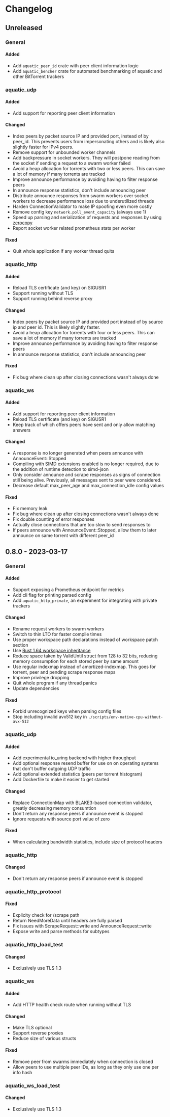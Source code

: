 # Changelog

## Unreleased

### General

#### Added

* Add `aquatic_peer_id` crate with peer client information logic
* Add `aquatic_bencher` crate for automated benchmarking of aquatic and other
  BitTorrent trackers

### aquatic_udp

#### Added

* Add support for reporting peer client information

#### Changed

* Index peers by packet source IP and provided port, instead of by peer_id.
  This prevents users from impersonating others and is likely also slightly
  faster for IPv4 peers.
* Remove support for unbounded worker channels
* Add backpressure in socket workers. They will postpone reading from the
  socket if sending a request to a swarm worker failed
* Avoid a heap allocation for torrents with two or less peers. This can save
  a lot of memory if many torrents are tracked
* Improve announce performance by avoiding having to filter response peers
* In announce response statistics, don't include announcing peer
* Distribute announce responses from swarm workers over socket workers to
  decrease performance loss due to underutilized threads
* Harden ConnectionValidator to make IP spoofing even more costly
* Remove config key `network.poll_event_capacity` (always use 1)
* Speed up parsing and serialization of requests and responses by using
  [zerocopy](https://crates.io/crates/zerocopy)
* Report socket worker related prometheus stats per worker

#### Fixed

* Quit whole application if any worker thread quits

### aquatic_http

#### Added

* Reload TLS certificate (and key) on SIGUSR1
* Support running without TLS
* Support running behind reverse proxy

#### Changed

* Index peers by packet source IP and provided port instead of by source ip
  and peer id. This is likely slightly faster.
* Avoid a heap allocation for torrents with four or less peers. This can save
  a lot of memory if many torrents are tracked
* Improve announce performance by avoiding having to filter response peers
* In announce response statistics, don't include announcing peer

#### Fixed

* Fix bug where clean up after closing connections wasn't always done

### aquatic_ws

#### Added

* Add support for reporting peer client information
* Reload TLS certificate (and key) on SIGUSR1
* Keep track of which offers peers have sent and only allow matching answers

#### Changed

* A response is no longer generated when peers announce with AnnounceEvent::Stopped
* Compiling with SIMD extensions enabled is no longer required, due to the
  addition of runtime detection to simd-json
* Only consider announce and scrape responses as signs of connection still
  being alive. Previously, all messages sent to peer were considered.
* Decrease default max_peer_age and max_connection_idle config values

#### Fixed

* Fix memory leak
* Fix bug where clean up after closing connections wasn't always done
* Fix double counting of error responses
* Actually close connections that are too slow to send responses to
* If peers announce with AnnounceEvent::Stopped, allow them to later announce on
  same torrent with different peer_id

## 0.8.0 - 2023-03-17

### General

#### Added

* Support exposing a Prometheus endpoint for metrics
* Add cli flag for printing parsed config
* Add `aquatic_http_private`, an experiment for integrating with private trackers

#### Changed

* Rename request workers to swarm workers
* Switch to thin LTO for faster compile times
* Use proper workspace path declarations instead of workspace patch section
* Use [Rust 1.64 workspace inheritance](https://blog.rust-lang.org/2022/09/22/Rust-1.64.0.html)
* Reduce space taken by ValidUntil struct from 128 to 32 bits, reducing memory
  consumption for each stored peer by same amount
* Use regular indexmap instead of amortized-indexmap. This goes for torrent,
  peer and pending scrape response maps 
* Improve privilege dropping
* Quit whole program if any thread panics
* Update dependencies

#### Fixed

* Forbid unrecognized keys when parsing config files
* Stop including invalid avx512 key in `./scripts/env-native-cpu-without-avx-512`

### aquatic_udp

#### Added

* Add experimental io_uring backend with higher throughput
* Add optional response resend buffer for use on on operating systems that
  don't buffer outgoing UDP traffic
* Add optional extended statistics (peers per torrent histogram)
* Add Dockerfile to make it easier to get started

#### Changed

* Replace ConnectionMap with BLAKE3-based connection validator, greatly
  decreasing memory consumtion
* Don't return any response peers if announce event is stopped
* Ignore requests with source port value of zero

#### Fixed

* When calculating bandwidth statistics, include size of protocol headers

### aquatic_http

#### Changed

* Don't return any response peers if announce event is stopped

### aquatic_http_protocol

#### Fixed

* Explicity check for /scrape path
* Return NeedMoreData until headers are fully parsed
* Fix issues with ScrapeRequest::write and AnnounceRequest::write
* Expose write and parse methods for subtypes

### aquatic_http_load_test

#### Changed

* Exclusively use TLS 1.3

### aquatic_ws

#### Added

* Add HTTP health check route when running without TLS

#### Changed

* Make TLS optional
* Support reverse proxies
* Reduce size of various structs

#### Fixed

* Remove peer from swarms immediately when connection is closed
* Allow peers to use multiple peer IDs, as long as they only use one per info hash

### aquatic_ws_load_test

#### Changed

* Exclusively use TLS 1.3
